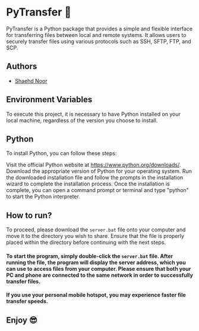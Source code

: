 
# PyTransfer 🚀

PyTransfer is a Python package that provides a simple and flexible interface for transferring files between local and remote systems. It allows users to securely transfer files using various protocols such as SSH, SFTP, FTP, and SCP.

## Authors

- [Shaehd Noor](https://about.me/shaednoor)


## Environment Variables

To execute this project, it is necessary to have Python installed on your local machine, regardless of the version you choose to install.


## Python

To install Python, you can follow these steps:

Visit the official Python website at https://www.python.org/downloads/.
Download the appropriate version of Python for your operating system.
Run the downloaded installation file and follow the prompts in the installation wizard to complete the installation process.
Once the installation is complete, you can open a command prompt or terminal and type "python" to start the Python interpreter.
## How to run?

To proceed, please download the ```server.bat``` file onto your computer and move it to the directory you wish to share. Ensure that the file is properly placed within the directory before continuing with the next steps.

#### To start the program, simply double-click the ```server.bat``` file. After running the file, the program will display the server address, which you can use to access files from your computer. Please ensure that both your PC and phone are connected to the same network in order to successfully transfer files.

#### If you use your personal mobile hotspot, you may experience faster file transfer speeds.
## Enjoy 😎